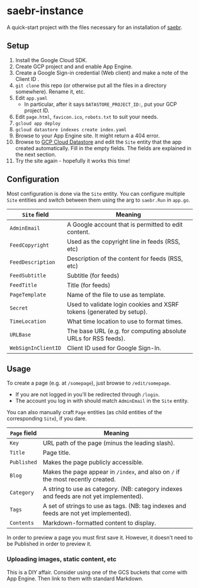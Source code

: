 # saebr-instance

A quick-start project with the files necessary for an installation of 
[saebr](https://github.com/DrJosh9000/saebr).

## Setup

1.  Install the Google Cloud SDK.
2.  Create GCP project and and enable App Engine.
3.  Create a Google Sign-in credential (Web client) and make a note of the 
    Client ID .
4.  `git clone` this repo (or otherwise put all the files in a directory 
    somewhere). Rename it, etc. 
5.  Edit `app.yaml`
    *   In particular, after it says `DATASTORE_PROJECT_ID:`, put your GCP 
        project ID.
6.  Edit `page.html`, `favicon.ico`, `robots.txt` to suit your needs.
7.  `gcloud app deploy`
8.  `gcloud datastore indexes create index.yaml`
9.  Browse to your App Engine site. It might return a 404 error.
10. Browse to 
    [GCP Cloud Datastore](https://console.cloud.google.com/datastore/entities) 
    and edit the `Site` entity that the app created automatically. 
    Fill in the empty fields. The fields are explained in the next section.
11. Try the site again - hopefully it works this time!

## Configuration

Most configuration is done via the `Site` entity. You can configure multiple
`Site` entities and switch between them using the arg to `saebr.Run` in 
`app.go`.

| `Site` field        | Meaning                                                              |
| ------------------- | -------------------------------------------------------------------- |
| `AdminEmail`        | A Google account that is permitted to edit content.                  |
| `FeedCopyright`     | Used as the copyright line in feeds (RSS, etc)                       |
| `FeedDescription`   | Description of the content for feeds (RSS, etc)                      |
| `FeedSubtitle`      | Subtitle (for feeds)                                                 |
| `FeedTitle`         | Title (for feeds)                                                    |
| `PageTemplate`      | Name of the file to use as template.                                 |
| `Secret`            | Used to validate login cookies and XSRF tokens (generated by setup). |
| `TimeLocation`      | What time location to use to format times.                           |
| `URLBase`           | The base URL (e.g. for computing absolute URLs for RSS feeds).       |
| `WebSignInClientID` | Client ID used for Google Sign-In.                                   |

## Usage

To create a page (e.g. at `/somepage`), just browse to `/edit/somepage`. 

- If you are not logged in you'll be redirected through `/login`.
- The account you log in with should match `AdminEmail` in the `Site` entity.

You can also manually craft `Page` entities (as child entities of the 
corresponding `Site`), if you dare.

 | `Page` field | Meaning                                                                                |
 | ------------ | -------------------------------------------------------------------------------------- |
 | `Key`        | URL path of the page (minus the leading slash).                                        |
 | `Title`      | Page title.                                                                            |
 | `Published`  | Makes the page publicly accessible.                                                    |
 | `Blog`       | Makes the page appear in `/index`, and also on `/` if the most recently created.       |
 | `Category`   | A string to use as category. (NB: category indexes and feeds are not yet implemented). |
 | `Tags`       | A set of strings to use as tags. (NB: tag indexes and feeds are not yet implemented).  |
 | `Contents`   | Markdown-formatted content to display.                                                 |

In order to preview a page you must first save it. However, it doesn't need to be
Published in order to preview it.

### Uploading images, static content, etc

This is a DIY affair. Consider using one of the GCS buckets that come with App
Engine. Then link to them with standard Markdown.
